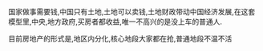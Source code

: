 国家做事需要钱,中国只有土地,土地可以卖钱,土地财政带动中国经济发展,在这套模型里,中央,地方政府,买房者都收益,唯一不高兴的是没上车的普通人.

目前房地产的形式是,地区内分化,核心地段大家都在抢,普通地段不温不活